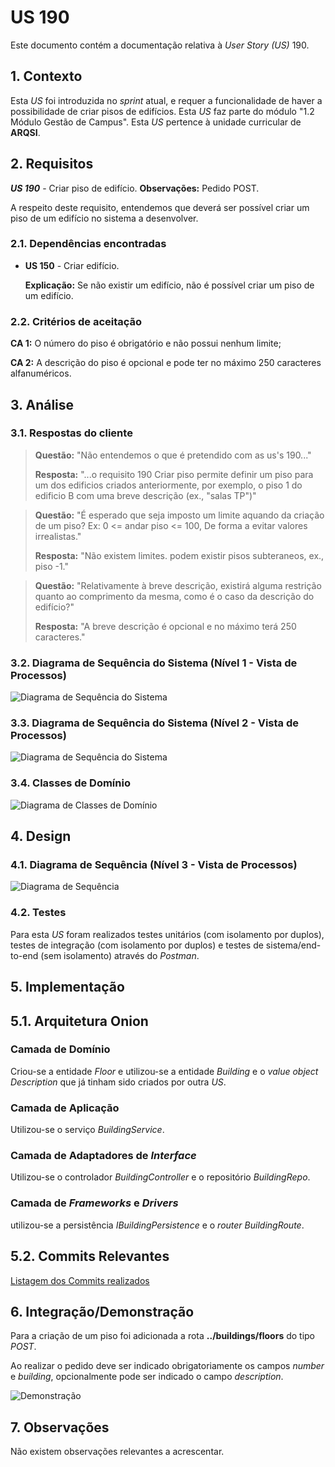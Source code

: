 # US 190

Este documento contém a documentação relativa à *User Story (US)* 190.

## 1. Contexto

Esta *US* foi introduzida no *sprint* atual, e requer a funcionalidade de haver a possibilidade de criar pisos de edifícios. 
Esta *US* faz parte do módulo "1.2 Módulo Gestão de Campus".
Esta *US* pertence à unidade curricular de **ARQSI**.

## 2. Requisitos

***US 190*** - Criar piso de edifício.
__Observações:__ Pedido POST.

A respeito deste requisito, entendemos que deverá ser possível criar um piso de um edifício no sistema a desenvolver.

### 2.1. Dependências encontradas

- **US 150** - Criar edifício.

	**Explicação:** Se não existir um edifício, não é possível criar um piso de um edifício.

### 2.2. Critérios de aceitação

**CA 1:** O número do piso é obrigatório e não possui nenhum limite;

**CA 2:** A descrição do piso é opcional e pode ter no máximo 250 caracteres alfanuméricos.

## 3. Análise

### 3.1. Respostas do cliente

>**Questão:** "Não entendemos o que é pretendido com as us's 190..."
> 
>**Resposta:** "...o requisito 190 Criar piso permite definir um piso para um dos edificios criados anteriormente, por exemplo, o piso 1 do edificio B com uma breve descrição (ex., "salas TP")"

>**Questão:** "É esperado que seja imposto um limite aquando da criação de um piso? Ex: 0 <= andar piso <= 100, De forma a evitar valores irrealistas."
>
>**Resposta:** "Não existem limites. podem existir pisos subteraneos, ex., piso -1."
 
>**Questão:** "Relativamente à breve descrição, existirá alguma restrição quanto ao comprimento da mesma, como é o caso da descrição do edifício?"
>
>**Resposta:** "A breve descrição é opcional e no máximo terá 250 caracteres."

### 3.2. Diagrama de Sequência do Sistema (Nível 1 - Vista de Processos)

![Diagrama de Sequência do Sistema](IMG/system-sequence-diagram-level-1.svg)

### 3.3. Diagrama de Sequência do Sistema (Nível 2 - Vista de Processos)

![Diagrama de Sequência do Sistema](IMG/system-sequence-diagram-level-2.svg)

### 3.4. Classes de Domínio

![Diagrama de Classes de Domínio](IMG/domain-classes.svg)

## 4. Design

### 4.1. Diagrama de Sequência (Nível 3 - Vista de Processos)

![Diagrama de Sequência](IMG/sequence-diagram-level-3.svg)

### 4.2. Testes

Para esta *US* foram realizados testes unitários (com isolamento por duplos), testes de integração (com isolamento por duplos)
e testes de sistema/end-to-end (sem isolamento) através do *Postman*.

## 5. Implementação

## 5.1. Arquitetura Onion

### Camada de Domínio

Criou-se a entidade *Floor* e utilizou-se a entidade *Building* e o *value object* *Description* que já tinham sido criados por outra *US*.

### Camada de Aplicação

Utilizou-se o serviço *BuildingService*.

### Camada de Adaptadores de *Interface*

Utilizou-se o controlador *BuildingController* e o repositório *BuildingRepo*.

### Camada de *Frameworks* e *Drivers*

utilizou-se a persistência *IBuildingPersistence* e o *router* *BuildingRoute*.

## 5.2. Commits Relevantes

[Listagem dos Commits realizados](https://github.com/sem5pi/sem5pi-23-24-50/issues/5)

## 6. Integração/Demonstração

Para a criação de um piso foi adicionada a rota **../buildings/floors** do tipo *POST*.

Ao realizar o pedido deve ser indicado obrigatoriamente os campos *number* e *building*, opcionalmente pode ser indicado o campo *description*.

![Demonstração](IMG/demonstration.png)

## 7. Observações

Não existem observações relevantes a acrescentar.
